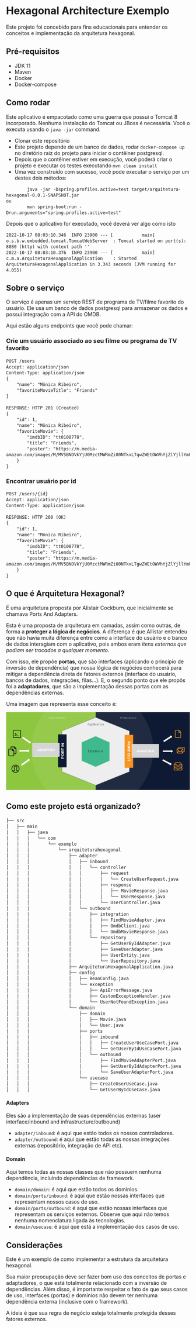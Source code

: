 # Hexagonal Architecture Exemplo
Este projeto foi concebido para fins educacionais para entender os conceitos e implementação da arquitetura hexagonal.

## Pré-requisitos
- JDK 11
- Maven
- Docker
- Docker-compose

## Como rodar

Este aplicativo é empacotado como uma guerra que possui o Tomcat 8 incorporado. Nenhuma instalação do Tomcat ou JBoss é necessária. Você o executa usando o ```java -jar``` command.

* Clonar este repositório
* Este projeto depende de um banco de dados, rodar ```docker-compose up``` no diretório raiz do projeto para iniciar o contêiner postgresql.
* Depois que o contêiner estiver em execução, você poderá criar o projeto e executar os testes executando ```mvn clean install```
* Uma vez construído com sucesso, você pode executar o serviço por um destes dois métodos:
```
        java -jar -Dspring.profiles.active=test target/arquitetura-hexagonal-0.0.1-SNAPSHOT.jar
ou
        mvn spring-boot:run -Drun.arguments="spring.profiles.active=test"
```

Depois que o aplicativo for executado, você deverá ver algo como isto

```
2022-10-17 08:03:10.346  INFO 23900 --- [           main] o.s.b.w.embedded.tomcat.TomcatWebServer  : Tomcat started on port(s): 8080 (http) with context path ''
2022-10-17 08:03:10.376  INFO 23900 --- [           main] c.m.a.ArquiteturaHexagonalApplication    : Started ArquiteturaHexagonalApplication in 3.343 seconds (JVM running for 4.055)
```

## Sobre o serviço

O serviço é apenas um serviço REST de programa de TV/filme favorito do usuário. Ele usa um banco de dados postgresql para armazenar os dados e possui integração com a API do OMDB.

Aqui estão alguns endpoints que você pode chamar:

### Crie um usuário associado ao seu filme ou programa de TV favorito
```
POST /users
Accept: application/json
Content-Type: application/json
{
    "name": "Mônica Ribeiro",
    "favoriteMovieTitle": "Friends"
}

RESPONSE: HTTP 201 (Created)
{
    "id": 1,
    "name": "Mônica Ribeiro",
    "favoriteMovie": {
        "imdbID": "tt0108778",
        "title": "Friends",
        "poster": "https://m.media-amazon.com/images/M/MV5BNDVkYjU0MzctMWRmZi00NTkxLTgwZWEtOWVhYjZlYjllYmU4XkEyXkFqcGdeQXVyNTA4NzY1MzY@._V1_SX300.jpg"
    }
}
```

### Encontrar usuário por id
```
POST /users/{id}
Accept: application/json
Content-Type: application/json

RESPONSE: HTTP 200 (OK)
{
    "id": 1,
    "name": "Mônica Ribeiro",
    "favoriteMovie": {
        "imdbID": "tt0108778",
        "title": "Friends",
        "poster": "https://m.media-amazon.com/images/M/MV5BNDVkYjU0MzctMWRmZi00NTkxLTgwZWEtOWVhYjZlYjllYmU4XkEyXkFqcGdeQXVyNTA4NzY1MzY@._V1_SX300.jpg"
    }
}
```

## O que é Arquitetura Hexagonal?

É uma arquitetura proposta por Alistair Cockburn, que inicialmente se chamava Ports And Adapters.

Esta é uma proposta de arquitetura em camadas, assim como outras, de forma a **proteger a lógica de negócios**. A diferença é que Allistar entendeu que não havia muita diferença entre como a interface do usuário e o banco de dados interagiam com o aplicativo, pois ambos eram _itens externos que podiam ser trocados a qualquer momento_.

Com isso, ele propõe **portas**, que são interfaces (aplicando o princípio de inversão de dependência) que nossa lógica de negócios conhecerá para mitigar a dependência direta de fatores externos (interface do usuário, bancos de dados, integrações, filas...). E, o segundo ponto que ele propôs foi a **adaptadores**, que são a implementação dessas portas com as dependências externas.

Uma imagem que representa esse conceito é:

![alt text](hexagonal-architecture-1.png)


## Como este projeto está organizado?

```
├── src
│   ├── main
│   │   ├── java
│   │   │   └── com
│   │   │       └── exemplo
│   │   │           └── arquiteturahexagonal
│   │   │               ├── adapter
│   │   │               │   ├── inbound
│   │   │               │   │   └── controller
│   │   │               │   │       ├── request
│   │   │               │   │       │   └── CreateUserRequest.java
│   │   │               │   │       ├── response
│   │   │               │   │       │   ├── MovieResponse.java
│   │   │               │   │       │   └── UserResponse.java
│   │   │               │   │       └── UserController.java
│   │   │               │   └── outbound
│   │   │               │       ├── integration
│   │   │               │       │   ├── FindMovieAdapter.java
│   │   │               │       │   ├── OmdbClient.java
│   │   │               │       │   └── OmdbMovieResponse.java
│   │   │               │       └── repository
│   │   │               │           ├── GetUserByIdAdapter.java
│   │   │               │           ├── SaveUserAdapter.java
│   │   │               │           ├── UserEntity.java
│   │   │               │           └── UserRepository.java
│   │   │               ├── ArquiteturaHexagonalApplication.java
│   │   │               ├── config
│   │   │               │   ├── BeanConfig.java
│   │   │               │   └── exception
│   │   │               │       ├── ApiErrorMessage.java
│   │   │               │       ├── CustomExceptionHandler.java
│   │   │               │       └── UserNotFoundException.java
│   │   │               └── domain
│   │   │                   ├── domain
│   │   │                   │   ├── Movie.java
│   │   │                   │   └── User.java
│   │   │                   ├── ports
│   │   │                   │   ├── inbound
│   │   │                   │   │   ├── CreateUserUseCasePort.java
│   │   │                   │   │   └── GetUserByIdUseCasePort.java
│   │   │                   │   └── outbound
│   │   │                   │       ├── FindMovieAdapterPort.java
│   │   │                   │       ├── GetUserByIdAdapterPort.java
│   │   │                   │       └── SaveUserAdapterPort.java
│   │   │                   └── usecase
│   │   │                       ├── CreateUserUseCase.java
│   │   │                       └── GetUserByIdUseCase.java
```

#### Adapters 
Eles são a implementação de suas dependências externas (user interface/inbound and infrastructure/outbound)
- `adapter/inbound`: é aqui que estão todos os nossos controladores.
- `adapter/outbound`: é aqui que estão todas as nossas integrações externas (repositório, integração de API etc).

#### Domain
Aqui temos todas as nossas classes que não possuem nenhuma dependência, incluindo dependências de framework.
- `domain/domain`: é aqui que estão todos os domínios.
- `domain/ports/inbound`: é aqui que estão nossas interfaces que representam nossos casos de uso.
- `domain/ports/outbound`: é aqui que estão nossas interfaces que representam os serviços externos. Observe que aqui não temos nenhuma nomenclatura ligada às tecnologias.
- `domain/usecase`: é aqui que está a implementação dos casos de uso.

## Considerações
Este é um exemplo de como implementar a estrutura da arquitetura hexagonal.

Sua maior preocupação deve ser fazer bom uso dos conceitos de portas e adaptadores, o que está totalmente relacionado com a inversão de dependências. Além disso, é importante respeitar o fato de que seus casos de uso, interfaces (portas) e domínios não devem ter nenhuma dependência externa (inclusive com o framework).

A ideia é que sua regra de negócio esteja totalmente protegida desses fatores externos.





